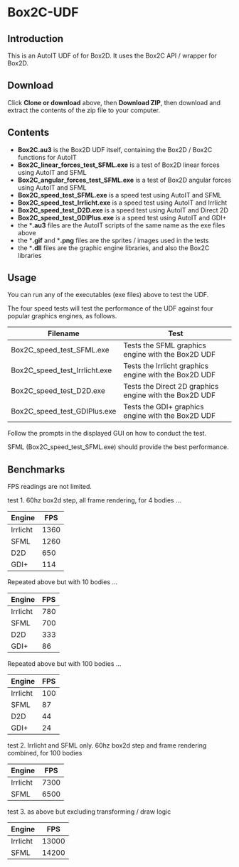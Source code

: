 # Box2C-UDF

## Introduction

This is an AutoIT UDF of for Box2D.  It uses the Box2C API / wrapper for Box2D.


## Download

Click **Clone or download** above, then **Download ZIP**, then download and extract the contents of the zip file to your computer.

## Contents

- **Box2C.au3** is the Box2D UDF itself, containing the Box2D / Box2C functions for AutoIT
- **Box2C_linear_forces_test_SFML.exe** is a test of Box2D linear forces using AutoIT and SFML
- **Box2C_angular_forces_test_SFML.exe** is a test of Box2D angular forces using AutoIT and SFML
- **Box2C_speed_test_SFML.exe** is a speed test using AutoIT and SFML
- **Box2C_speed_test_Irrlicht.exe** is a speed test using AutoIT and Irrlicht
- **Box2C_speed_test_D2D.exe** is a speed test using AutoIT and Direct 2D
- **Box2C_speed_test_GDIPlus.exe** is a speed test using AutoIT and GDI+
- the ***.au3** files are the AutoIT scripts of the same name as the exe files above
- the ***.gif** and ***.png** files are the sprites / images used in the tests
- the ***.dll** files are the graphic engine libraries, and also the Box2C libraries

## Usage

You can run any of the executables (exe files) above to test the UDF.

The four speed tests will test the performance of the UDF against four popular graphics engines, as follows.

Filename | Test
-------- | ----
Box2C_speed_test_SFML.exe | Tests the SFML graphics engine with the Box2D UDF
Box2C_speed_test_Irrlicht.exe | Tests the Irrlicht graphics engine with the Box2D UDF
Box2C_speed_test_D2D.exe | Tests the Direct 2D graphics engine with the Box2D UDF
Box2C_speed_test_GDIPlus.exe | Tests the GDI+ graphics engine with the Box2D UDF

Follow the prompts in the displayed GUI on how to conduct the test.

SFML (Box2C_speed_test_SFML.exe) should provide the best performance.

## Benchmarks

FPS readings are not limited.

test 1. 60hz box2d step, all frame rendering, for 4 bodies ...

Engine | FPS
------ | ---
Irrlicht | 1360
SFML | 1260
D2D | 650
GDI+ | 114

Repeated above but with 10 bodies ...

Engine | FPS
------ | ---
Irrlicht | 780
SFML | 700
D2D | 333
GDI+ | 86

Repeated above but with 100 bodies ...

Engine | FPS
------ | ---
Irrlicht | 100
SFML | 87
D2D | 44
GDI+ | 24

test 2. Irrlicht and SFML only. 60hz box2d step and frame rendering combined, for 100 bodies

Engine | FPS
------ | ---
Irrlicht | 7300
SFML | 6500

test 3. as above but excluding transforming / draw logic

Engine | FPS
------ | ---
Irrlicht | 13000
SFML | 14200

